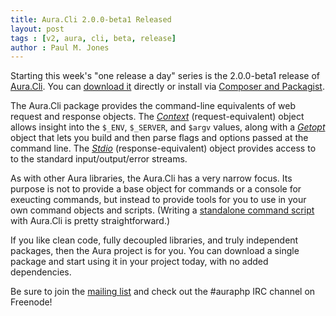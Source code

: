 ```yaml
---
title: Aura.Cli 2.0.0-beta1 Released
layout: post
tags : [v2, aura, cli, beta, release]
author : Paul M. Jones
---
```


Starting this week's "one release a day" series is the 2.0.0-beta1 release of [Aura.Cli](https://github.com/auraphp/Aura.Cli/tree/2.x). You can [download it](https://github.com/auraphp/Aura.Cli/releases) directly or install via [Composer and Packagist](https://packagist.org/packages/aura/cli).

The Aura.Cli package provides the command-line equivalents of web request and response objects. The [_Context_](https://github.com/auraphp/Aura.Cli/tree/2.x#context-discovery) (request-equivalent) object allows insight into the `$_ENV`, `$_SERVER`, and `$argv` values, along with a [_Getopt_](https://github.com/auraphp/Aura.Cli/tree/2.x#getopt-support) object that lets you build and then parse flags and options passed at the command line. The [_Stdio_](https://github.com/auraphp/Aura.Cli/tree/2.x#standard-inputoutput-streams) (response-equivalent) object provides access to to the standard input/output/error streams.

As with other Aura libraries, the Aura.Cli has a very narrow focus. Its purpose is not to provide a base object for commands or a console for exeucting commands, but instead to provide tools for you to use in your own command objects and scripts.  (Writing a [standalone command script](https://github.com/auraphp/Aura.Cli/tree/2.x#writing-commands) with Aura.Cli is pretty straightforward.)

If you like clean code, fully decoupled libraries, and truly independent packages, then the Aura project is for you. You can download a single package and start using it in your project today, with no added dependencies.

Be sure to join the [mailing list](http://groups.google.com/group/auraphp) and check out the #auraphp IRC channel on Freenode!
